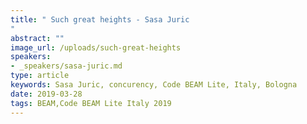 ```yaml
---
title: " Such great heights - Sasa Juric
"
abstract: ""
image_url: /uploads/such-great-heights
speakers:
- _speakers/sasa-juric.md
type: article
keywords: Sasa Juric, concurency, Code BEAM Lite, Italy, Bologna
date: 2019-03-28
tags: BEAM,Code BEAM Lite Italy 2019
---
```

